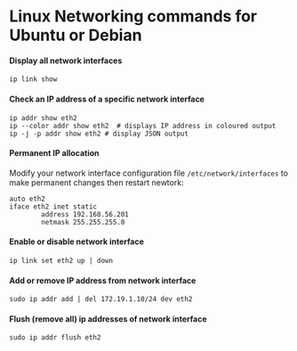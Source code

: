# Linux Networking commands for Ubuntu or Debian

#### Display all network interfaces
```
ip link show
```
#### Check an IP address of a specific network interface
```
ip addr show eth2 
ip --color addr show eth2  # displays IP address in coloured output
ip -j -p addr show eth2 # display JSON output
```

#### Permanent IP allocation
Modify your network interface configuration file ```/etc/network/interfaces``` to make permanent changes then restart newtork:
```
auto eth2
iface eth2 inet static
        address 192.168.56.201
        netmask 255.255.255.0
```

#### Enable or disable network interface
```
ip link set eth2 up | down
```
#### Add or remove IP address from network interface
```
sudo ip addr add | del 172.19.1.10/24 dev eth2
```
#### Flush (remove all) ip addresses of network interface
```
sudo ip addr flush eth2
```
